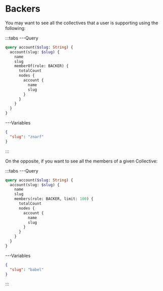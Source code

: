 # Backers
You may want to see all the collectives that a user is supporting using the following:

:::tabs
---Query

```graphql
query account($slug: String) {
  account(slug: $slug) {
    name
    slug
    memberOf(role: BACKER) {
      totalCount
      nodes {
        account {
          name
          slug
        }
      }
    }
  }
}
```

---Variables

```json
{
  "slug": "znarf"
}
```

:::

On the opposite, if you want to see all the members of a given Collective:

:::tabs
---Query

```graphql
query account($slug: String) {
  account(slug: $slug) {
    name
    slug
    members(role: BACKER, limit: 100) {
      totalCount
      nodes {
        account {
          name
          slug
        }
      }
    }
  }
}
```

---Variables

```json
{
  "slug": "babel"
}
```

:::
